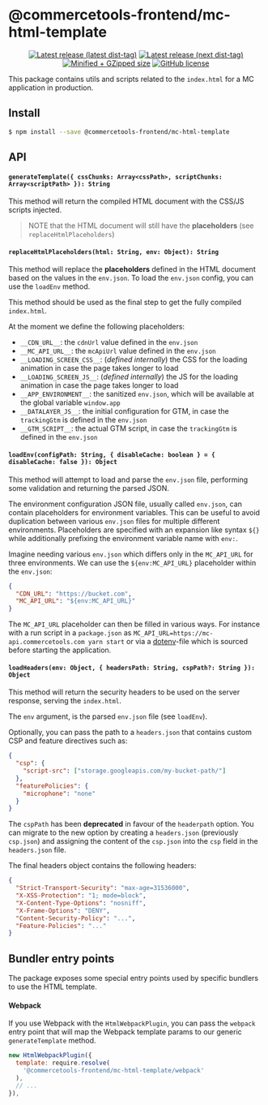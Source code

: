 # @commercetools-frontend/mc-html-template

<p align="center">
  <a href="https://www.npmjs.com/package/@commercetools-frontend/mc-html-template"><img src="https://badgen.net/npm/v/@commercetools-frontend/mc-html-template" alt="Latest release (latest dist-tag)" /></a> <a href="https://www.npmjs.com/package/@commercetools-frontend/mc-html-template"><img src="https://badgen.net/npm/v/@commercetools-frontend/mc-html-template/next" alt="Latest release (next dist-tag)" /></a> <a href="https://bundlephobia.com/result?p=@commercetools-frontend/mc-html-template"><img src="https://badgen.net/bundlephobia/minzip/@commercetools-frontend/mc-html-template" alt="Minified + GZipped size" /></a> <a href="https://github.com/commercetools/merchant-center-application-kit/blob/master/LICENSE"><img src="https://badgen.net/github/license/commercetools/merchant-center-application-kit" alt="GitHub license" /></a>
</p>

This package contains utils and scripts related to the `index.html` for a MC application in production.

## Install

```bash
$ npm install --save @commercetools-frontend/mc-html-template
```

## API

#### `generateTemplate({ cssChunks: Array<cssPath>, scriptChunks: Array<scriptPath> }): String`

This method will return the compiled HTML document with the CSS/JS scripts injected.

> NOTE that the HTML document will still have the **placeholders** (see `replaceHtmlPlaceholders`)

#### `replaceHtmlPlaceholders(html: String, env: Object): String`

This method will replace the **placeholders** defined in the HTML document based on the values in the `env.json`. To load the `env.json` config, you can use the `loadEnv` method.

This method should be used as the final step to get the fully compiled `index.html`.

At the moment we define the following placeholders:

- `__CDN_URL__`: the `cdnUrl` value defined in the `env.json`
- `__MC_API_URL__`: the `mcApiUrl` value defined in the `env.json`
- `__LOADING_SCREEN_CSS__`: (_defined internally_) the CSS for the loading animation in case the page takes longer to load
- `__LOADING_SCREEN_JS__`: (_defined internally_) the JS for the loading animation in case the page takes longer to load
- `__APP_ENVIRONMENT__`: the sanitized `env.json`, which will be available at the global variable `window.app`
- `__DATALAYER_JS__`: the initial configuration for GTM, in case the `trackingGtm` is defined in the `env.json`
- `__GTM_SCRIPT__`: the actual GTM script, in case the `trackingGtm` is defined in the `env.json`

#### `loadEnv(configPath: String, { disableCache: boolean } = { disableCache: false }): Object`

This method will attempt to load and parse the `env.json` file, performing some validation and returning the parsed JSON.

The environment configuration JSON file, usually called `env.json`, can contain placeholders for environment variables. This can be useful to avoid duplication between various `env.json` files for multiple different environments. Placeholders are specified with an expansion like syntax `${}` while additionally prefixing the environment variable name with `env:`.

Imagine needing various `env.json` which differs only in the `MC_API_URL` for three environments. We can use the `${env:MC_API_URL}` placeholder within the `env.json`:

```json
{
  "CDN_URL": "https://bucket.com",
  "MC_API_URL": "${env:MC_API_URL}"
}
```

The `MC_API_URL` placeholder can then be filled in various ways. For instance with a run script in a `package.json` as `MC_API_URL=https://mc-api.commercetools.com yarn start` or via a [dotenv](https://github.com/motdotla/dotenv)-file which is sourced before starting the application.

#### `loadHeaders(env: Object, { headersPath: String, cspPath?: String }): Object`

This method will return the security headers to be used on the server response, serving the `index.html`.

The `env` argument, is the parsed `env.json` file (see `loadEnv`).

Optionally, you can pass the path to a `headers.json` that contains custom CSP and feature directives such as:

```json
{
  "csp": {
    "script-src": ["storage.googleapis.com/my-bucket-path/"]
  },
  "featurePolicies": {
    "microphone": "none"
  }
}
```

The `cspPath` has been **deprecated** in favour of the `headerpath` option. You can migrate to the new option by creating a `headers.json` (previously `csp.json`) and assigning the content of the `csp.json` into the `csp` field in the `headers.json` file.

The final headers object contains the following headers:

```json
{
  "Strict-Transport-Security": "max-age=31536000",
  "X-XSS-Protection": "1; mode=block",
  "X-Content-Type-Options": "nosniff",
  "X-Frame-Options": "DENY",
  "Content-Security-Policy": "...",
  "Feature-Policies": "..."
}
```

## Bundler entry points

The package exposes some special entry points used by specific bundlers to use the HTML template.

#### Webpack

If you use Webpack with the `HtmlWebpackPlugin`, you can pass the `webpack` entry point that will map the Webpack template params to our generic `generateTemplate` method.

```js
new HtmlWebpackPlugin({
  template: require.resolve(
    '@commercetools-frontend/mc-html-template/webpack'
  ),
  // ...
}),
```
